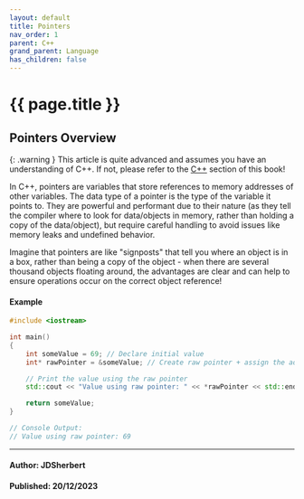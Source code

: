 ```yaml
---
layout: default
title: Pointers
nav_order: 1
parent: C++
grand_parent: Language
has_children: false
---
```


{{ page.title }}
======================

## Pointers Overview

{: .warning } This article is quite advanced and assumes you have an understanding of C++.
If not, please refer to the [C++](/docs/Language/C++/C++.html) section of this book!

In C++, pointers are variables that store references to memory addresses of other variables. The data type of a pointer is the type of the variable it points to. They are powerful and performant due to their nature (as they tell the compiler where to look for data/objects in memory, rather than holding a copy of the data/object), but require careful handling to avoid issues like memory leaks and undefined behavior.

Imagine that pointers are like "signposts" that tell you where an object is in a box, rather than being a copy of the object - when there are several thousand objects floating around, the advantages are clear and can help to ensure operations occur on the correct object reference!

#### Example

```cpp
#include <iostream>

int main() 
{
    int someValue = 69; // Declare initial value
    int* rawPointer = &someValue; // Create raw pointer + assign the address of someValue to it

    // Print the value using the raw pointer
    std::cout << "Value using raw pointer: " << *rawPointer << std::endl;

    return someValue;
}

// Console Output: 
// Value using raw pointer: 69
```


---

#### Author: JDSherbert
#### Published: 20/12/2023
